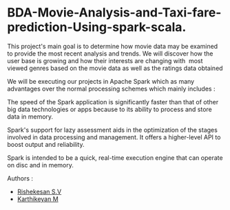 # BDA-Movie-Analysis-and-Taxi-fare-prediction-Using-spark-scala.
This project's main goal is to determine how movie data may be examined to provide the most recent analysis and trends. We will discover how the user base is growing and how their interests are changing with  most viewed genres based on the movie data as well as the ratings data obtained 


We will be executing our projects in Apache Spark which as many advantages over the normal processing schemes which mainly includes : 

The speed of the Spark application is significantly faster than that of other big data technologies or apps because to its ability to process and store data in memory. 

Spark's support for lazy assessment aids in the optimization of the stages involved in data processing and management. It offers a higher-level API to boost output and reliability. 

Spark is intended to be a quick, real-time execution engine that can operate on disc and in memory. 



Authors : 

- [Rishekesan S.V](https://github.com/Rishekesan3012)
- [Karthikeyan M](https://github.com/karthikeyan1708)
